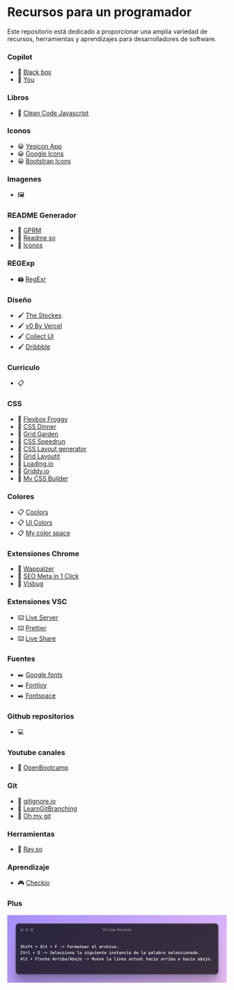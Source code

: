 # Recursos para un programador

Este repositorio está dedicado a proporcionar una amplia variedad de recursos, herramientas y aprendizajes para desarrolladores de software.

### Copilot
- :rocket: [Black box](https://www.blackbox.ai/)
- :rocket: [You](https://you.com/)

### Libros
- :page_facing_up: [Clean Code Javascript](https://github.com/andersontr15/clean-code-javascript-es)

### Iconos
- :grinning: [Yesicon App](https://yesicon.app/)
- :grinning: [Google Icons](https://fonts.google.com/icons)
- :grinning: [Bootstrap Icons](https://icons.getbootstrap.com/)

### Imagenes
- :framed_picture: []()

### README Generador
- :pencil: [GPRM](https://gprm.itsvg.in/)
- :pencil: [Readme so](https://readme.so/es)
- :pencil: [Iconos](https://github.com/ikatyang/emoji-cheat-sheet)

### REGExp
- :printer: [RegExr](https://regexr.com/)

### Diseño
- :paintbrush: [The Stockes](https://thestocks.im/)
- :paintbrush: [v0 By Vercel](https://v0.dev/)
- :paintbrush: [Collect UI](https://collectui.com/designs)
- :paintbrush: [Dribbble](https://dribbble.com/shots/4417684-Daily-UI-Landing-Page)

### Curriculo
- :clipboard: []()

### CSS
- :apple: [Flexbox Froggy](https://flexboxfroggy.com/#es)
- :apple: [CSS Dinner](https://flukeout.github.io/)
- :apple: [Grid Garden](https://cssgridgarden.com/#es)
- :apple: [CSS Speedrun](https://css-speedrun.netlify.app/)
- :apple: [CSS Layout generator](https://layout.bradwoods.io/)
- :apple: [Grid Layoutit](https://grid.layoutit.com/)
- :apple: [Loading.io](https://loading.io/flexbox)
- :apple: [Griddy.io](https://griddy.io/)
- :apple: [My CSS Builder](https://www.mycssbuilder.com/)

### Colores
- :clipboard: [Coolors](https://coolors.co/)
- :clipboard: [UI Colors](https://uicolors.app/create)
- :clipboard: [My color space](https://mycolor.space/)

### Extensiones Chrome
- :toolbox: [Wappalzer](https://www.wappalyzer.com/)
- :toolbox: [SEO Meta in 1 Click](https://seo-extension.com/)
- :toolbox: [Visbug](https://visbug.web.app/)

### Extensiones VSC
- :keyboard: [Live Server](https://marketplace.visualstudio.com/items?itemName=ritwickdey.LiveServer)
- :keyboard: [Prettier](https://marketplace.visualstudio.com/items?itemName=esbenp.prettier-vscode)
- :keyboard: [Live Share](https://code.visualstudio.com/learn/collaboration/live-share)

### Fuentes
- :black_nib: [Google fonts](https://fonts.google.com/)
- :black_nib: [Fontjoy](https://fontjoy.com/)
- :black_nib: [Fontspace](https://www.fontspace.com/)

### Github repositorios
- :computer: []()

### Youtube canales
- :movie_camera: [OpenBootcamp](https://www.youtube.com/@OpenBootcamp/playlists)

### Git
- :seedling: [gitignore.io](https://www.toptal.com/developers/gitignore)
- :seedling: [LearnGitBranching](https://learngitbranching.js.org/?locale=es_AR)
- :seedling: [Oh my git](https://ohmygit.org/)

### Herramientas
- :hammer: [Ray.so](https://www.ray.so/)

### Aprendizaje
 - :video_game: [Checkio](https://checkio.org/)

### Plus

![VS Code Shortcuts](./sources/VS-Code-Shortcuts.png)